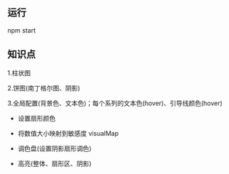 ## 运行

npm start

## 知识点

1.柱状图

2.饼图(南丁格尔图、阴影)

3.全局配置(背景色、文本色)；每个系列的文本色(hover)、引导线颜色(hover)

* 设置扇形颜色

* 将数值大小映射到敏感度 visualMap

* 调色盘(设置阴影扇形调色)

* 高亮(整体、扇形区、阴影)